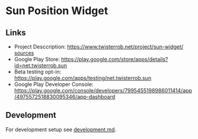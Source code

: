 # Sun Position Widget

## Links

 * Project Desccription: https://www.twisterrob.net/project/sun-widget/ [sources](https://github.com/TWiStErRob/twisterrob.github.io/blob/master/_projects/sun-widget.md)
 * Google Play Store: https://play.google.com/store/apps/details?id=net.twisterrob.sun
 * Beta testing opt-in: https://play.google.com/apps/testing/net.twisterrob.sun
 * Google Play Developer Console: https://play.google.com/console/developers/7995455198986011414/app/4975572518830095346/app-dashboard

## Development

For development setup see [development.md](docs/development.md).
